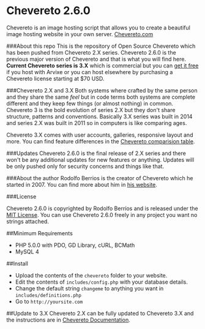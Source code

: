 Chevereto 2.6.0
=

Chevereto is an image hosting script that allows you to create a beautiful image hosting website in your own server. [Chevereto.com](http://chevereto.com)

###About this repo
This is the repository of Open Source Chevereto which has been pushed from Chevereto 2.X series. Chevereto 2.6.0 is the previous major version of Chevereto and that is what you will find here. **Current Chevereto series is 3.X** which is commercial but you can [get it free](http://chevereto.com/free) if you host with Arvixe or you can host elsewhere by purchasing a Chevereto license starting at $70 USD.

###Chevereto 2.X and 3.X
Both systems where crafted by the same person and they share the same *feel* but in code terms both systems are complete different and they keep few things (or almost nothing) in common. Chevereto 3 is the bold evolution of series 2.X but they don't share structure, patterns and conventions. Basically 3.X series was built in 2014 and series 2.X was built in 2011 so in computers is like comparing ages.

Chevereto 3.X comes with user accounts, galleries, responsive layout and more. You can find feature differences in the [Chevereto comparision table](http://chevereto.com/free). 

###Updates
Chevereto 2.6.0 is the final release of 2.X series and there won't be any additional updates for new features or anything. Updates will be only pushed only for security concerns and things like that.


###About the author
Rodolfo Berrios is the creator of Chevereto which he started in 2007. You can find more about him in [his website](http://rodolfoberrios.com).

###License

Chevereto 2.6.0 is copyrighted by Rodolfo Berríos and is released under the [MIT License](http://opensource.org/licenses/MIT). You can use Chevereto 2.6.0 freely in any project you want no strings attached.

##Minimum Requirements
- PHP 5.0.0 with PDO, GD Library, cURL, BCMath
- MySQL 4

##Install
- Upload the contents of the `chevereto` folder to your website.
- Edit the contents of `includes/config.php` with your database details.
- Change the default string `changeme` to anything you want in `includes/definitions.php`
- Go to `http://yoursite.com`

##Update to 3.X
Chevereto 2.X can be fully updated to Chevereto 3.X and the instructions are in [Chevereto Documentation](http://chevereto.com/docs/update-guide).